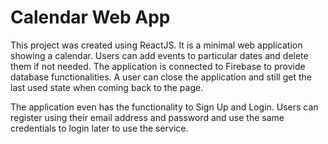 # Calendar Web App

This project was created using ReactJS. It is a minimal web application showing a calendar. Users can add events to particular dates and delete them if not needed. The application is connected to Firebase to provide database functionalities. A user can close the application and still get the last used state when coming back to the page.

The application even has the functionality to Sign Up and Login. Users can register using their email address and password and use the same credentials to login later to use the service.

